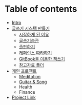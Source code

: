 # Table of contents

* [Intro](README.md)
* [글쓰기 시스템 만들기](system/README.md)
  * [시작하게 된 이유](system/intro)
  * [글쓰기습관](system/habit.md)
  * [출판하기](system/publish.md)
  * [레퍼런스 따라하기](system/copying.md)
  * [GitBook을 이용한 책쓰기](system/gitbook.md)
  * [참고자료 폴더](system/reference-folder.md)
* [개인 프로젝트](personal/README.md)
  * [Meditation](personal/meditation.md)
  * [Guitar & Song](personal/mymusic.md)
  * Health
  * Finance
* [Project Link](https://jungcho.gitbook.io/project)



